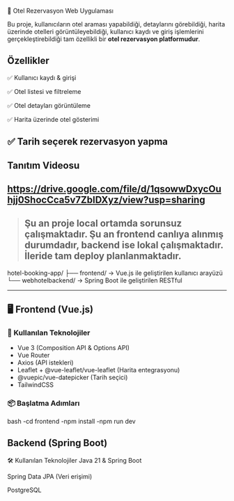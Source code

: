 🏨 Otel Rezervasyon Web Uygulaması


Bu proje, kullanıcıların otel araması yapabildiği, detaylarını görebildiği, harita üzerinde otelleri görüntüleyebildiği, kullanıcı kaydı ve giriş işlemlerini gerçekleştirebildiği tam özellikli bir **otel rezervasyon platformudur**.

Özellikler
---------------------------
✅ Kullanıcı kaydı & girişi 

✅ Otel listesi ve filtreleme

✅ Otel detayları görüntüleme

✅ Harita üzerinde otel gösterimi

✅ Tarih seçerek rezervasyon yapma
----------------------------
Tanıtım Videosu
-----------------
https://drive.google.com/file/d/1qsowwDxycOuhjj0ShocCca5v7ZbIDXyz/view?usp=sharing
-----------------

> Şu an proje  local ortamda sorunsuz çalışmaktadır. Şu an frontend canlıya alınmış durumdadır, backend ise lokal çalışmaktadır. İleride tam deploy planlanmaktadır.
> ------------------------------
hotel-booking-app/
├── frontend/ → Vue.js ile geliştirilen kullanıcı arayüzü
└── webhotelbackend/ → Spring Boot ile geliştirilen RESTful

---

## 🖥️ Frontend (Vue.js)

### 🔧 Kullanılan Teknolojiler

- Vue 3 (Composition API & Options API)
- Vue Router
- Axios (API istekleri)
- Leaflet + @vue-leaflet/vue-leaflet (Harita entegrasyonu)
- @vuepic/vue-datepicker (Tarih seçici)
- TailwindCSS

### 📦 Başlatma Adımları

bash
-cd frontend
-npm install
-npm run dev

Backend (Spring Boot)
------------------------
🛠 Kullanılan Teknolojiler
Java 21 & Spring Boot

Spring Data JPA (Veri erişimi)

PostgreSQL
